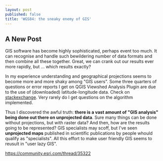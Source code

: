 ```yaml
---
layout: post
published: false
title: 'WGS84: the sneaky enemy of GIS'
---
```

## A New Post


GIS software has become highly sophisticated, perhaps event too much. It can recognise and handle such bewildering number of data formats and then combine all these together. Great, we can crank out our results ever more rapidly, but ... which results exactly?

In my experience understanding and geographical projections seems to become more and more shaky among "GIS users". Some three quarters of questions or error reports I get on QGIS Viewshed Analysis Plugin are due to the use of (downloaded) latitude-longitude data. Check on [stackexchange](https://gis.stackexchange.com/questions/166655/error-memory-on-viewshed-analysis-plugin-qgis). Very rarely do I get questions on the algorithm implemented.

Thus I discovered the awful truth: **there is a vast amount of "GIS analysis" being done out there on unprojected data**. Sure many things can be done without projections, but with raster data? And then, how are the results going to be represented? GIS specialists may scoff, but I've seen **unprojected maps** published in scientific publications by people whould qualify as "specialists". All this effort to make user friendly GIS seems to reusult in "user lazy GIS". 

https://community.esri.com/thread/35322




